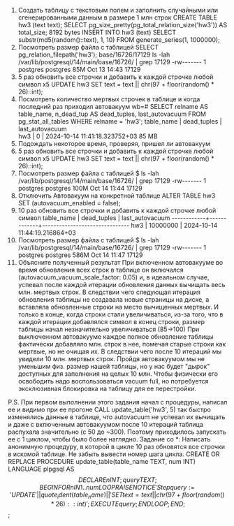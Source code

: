 1. Создать таблицу с текстовым полем и заполнить случайными или сгенерированными
данным в размере 1 млн строк
CREATE TABLE hw3 (text text);
SELECT pg_size_pretty(pg_total_relation_size('hw3')) AS total_size;
 8192 bytes
INSERT INTO hw3 (text)
SELECT substr(md5(random()::text), 1, 10)
FROM generate_series(1, 1000000);
2. Посмотреть размер файла с таблицей
SELECT pg_relation_filepath('hw3');
base/16726/17129
 ls -lah /var/lib/postgresql/14/main/base/16726/ | grep 17129
-rw-------  1 postgres postgres  85M Oct 13 14:43 17129
3. 5 раз обновить все строчки и добавить к каждой строчке любой символ
x5
UPDATE hw3
SET text = text || chr(97 + floor(random() * 26)::int);
4. Посмотреть количество мертвых строчек в таблице и когда последний раз приходил
автовакуум
wb=# SELECT relname AS table_name, n_dead_tup AS dead_tuples, last_autovacuum FROM pg_stat_all_tables WHERE relname = 'hw3';
 table_name | dead_tuples |        last_autovacuum        
 hw3        |           0 | 2024-10-14 11:41:18.323752+03
85 MB
5. Подождать некоторое время, проверяя, пришел ли автовакуум
6. 5 раз обновить все строчки и добавить к каждой строчке любой символ
x5
UPDATE hw3
SET text = text || chr(97 + floor(random() * 26)::int);
7. Посмотреть размер файла с таблицей
$ ls -lah /var/lib/postgresql/14/main/base/16726/ | grep 17129
-rw-------  1 postgres postgres 100M Oct 14 11:44 17129
8. Отключить Автовакуум на конкретной таблице
ALTER TABLE hw3 SET (autovacuum_enabled = false);
9. 10 раз обновить все строчки и добавить к каждой строчке любой символ
 table_name | dead_tuples |        last_autovacuum
------------+-------------+-------------------------------
 hw3        |    10000000 | 2024-10-14 11:44:19.216864+03
10. Посмотреть размер файла с таблицей
$ ls -lah /var/lib/postgresql/14/main/base/16726/ | grep 17129
-rw-------  1 postgres postgres 586M Oct 14 11:47 17129
11. Объясните полученный результат
При включенном автовакууме во время обновления всех строк в таблице он включался (autovacuum_vacuum_scale_factor: 0.05) и, в идеальном случае, успевал после каждой итерации обновления данных вычищать весь млн. мертвых строк. В следствии чего следующая итерация обновления таблицы не создавала новые страницы на диске, а вставляла обновленные строки на место вычищенных мертвых. И только в конце, когда строки стали увеличиваться, из-за того, что в каждой итерации добавлялся символ в конец строки, размер таблицы начал незначительно увеличиваться (85->100)
При выключенном автовакууме каждое полное обновление таблицы фактически добавляло млн. строк в нее, помечая старые строки как мертвые, но не очищая их. В следствии чего после 10 итераций мы увидели 10 млн. мертвых строк. Пройдя автовакуумом мы не уменьшим физ. размер нашей таблицы, но у нас будет "дырок" доступных для заполнения на целых 10 млн. Чтобы физически его освободить надо воспользоваться vacuum full, но потребуется эксклюзивная блокировка на таблицу для ее перестройки.

P.S. При первом выполнении этого задания начал с процедуры, написал ее и видимо при ее прогоне CALL update_table('hw3', 5) так быстро изменялись данные в таблице, что autovacuum не успевал их вычищать и даже с включенным автовакуумом после 10 итераций таблица распухала значительно (с 50 до ~300). Поэтому приходилось запускать ее с 1 циклом, чтобы было более наглядно.
Задание со *:
Написать анонимную процедуру, в которой в цикле 10 раз обновятся все строчки в
искомой таблице.
Не забыть вывести номер шага цикла.
CREATE OR REPLACE PROCEDURE update_table(table_name TEXT, num INT)
LANGUAGE plpgsql
AS $$
DECLARE
    n INT;
    query TEXT;
BEGIN
    FOR n IN 1..num LOOP
        RAISE NOTICE 'Step %', n;
        query := 'UPDATE ' || quote_ident(table_name) || ' SET text = text || chr(97 + floor(random() * 26)::int)';
        EXECUTE query;
    END LOOP;
END;
$$;

